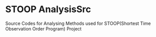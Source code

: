 # STOOP AnalysisSrc
Source Codes for Analysing Methods used for STOOP(Shortest Time Observation Order Program) Project

